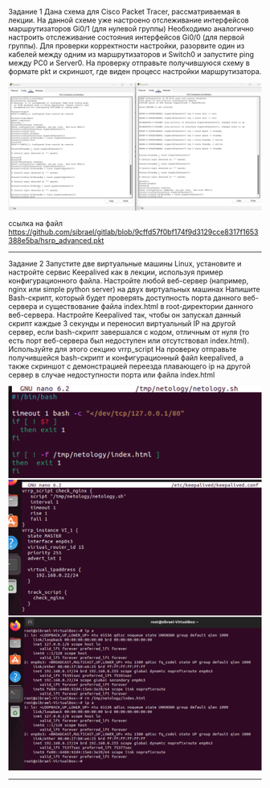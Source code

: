 Задание 1
Дана схема для Cisco Packet Tracer, рассматриваемая в лекции.
На данной схеме уже настроено отслеживание интерфейсов маршрутизаторов Gi0/1 (для нулевой группы)
Необходимо аналогично настроить отслеживание состояния интерфейсов Gi0/0 (для первой группы).
Для проверки корректности настройки, разорвите один из кабелей между одним из маршрутизаторов и Switch0 и запустите ping между PC0 и Server0.
На проверку отправьте получившуюся схему в формате pkt и скриншот, где виден процесс настройки маршрутизатора.

![Image alt](https://github.com/sibrael/git/blob/9cffd57f0bf174f9d3129cce8317f1653388e5ba/PackerTracer.png)

ссылка на файл  https://github.com/sibrael/gitlab/blob/9cffd57f0bf174f9d3129cce8317f1653388e5ba/hsrp_advanced.pkt

---

Задание 2
Запустите две виртуальные машины Linux, установите и настройте сервис Keepalived как в лекции, используя пример конфигурационного файла.
Настройте любой веб-сервер (например, nginx или simple python server) на двух виртуальных машинах
Напишите Bash-скрипт, который будет проверять доступность порта данного веб-сервера и существование файла index.html в root-директории данного веб-сервера.
Настройте Keepalived так, чтобы он запускал данный скрипт каждые 3 секунды и переносил виртуальный IP на другой сервер, если bash-скрипт завершался с кодом, отличным от нуля (то есть порт веб-сервера был недоступен или отсутствовал index.html). Используйте для этого секцию vrrp_script
На проверку отправьте получившейся bash-скрипт и конфигурационный файл keepalived, а также скриншот с демонстрацией переезда плавающего ip на другой сервер в случае недоступности порта или файла index.html

![Image alt](https://github.com/sibrael/git/blob/426e9d8e33f8d7db6deffe4f537114fc41c743ab/bash.png)
![Image alt](https://github.com/sibrael/git/blob/426e9d8e33f8d7db6deffe4f537114fc41c743ab/Config.png)
![Image alt](https://github.com/sibrael/git/blob/426e9d8e33f8d7db6deffe4f537114fc41c743ab/File%20not%20exists.png)


---
